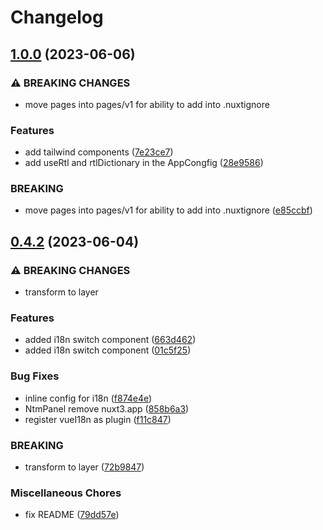 # Changelog

## [1.0.0](https://github.com/savyjs/digimarket-nuxt-layer/compare/v0.4.2...v1.0.0) (2023-06-06)


### ⚠ BREAKING CHANGES

* move pages into pages/v1 for ability to add into .nuxtignore

### Features

* add tailwind components ([7e23ce7](https://github.com/savyjs/digimarket-nuxt-layer/commit/7e23ce75824b3a9fca649c09bbf77849eabf0a14))
* add useRtl and rtlDictionary in the AppCongfig ([28e9586](https://github.com/savyjs/digimarket-nuxt-layer/commit/28e9586377c41b598efd7ef68f95151879651ac0))


### BREAKING

* move pages into pages/v1 for ability to add into .nuxtignore ([e85ccbf](https://github.com/savyjs/digimarket-nuxt-layer/commit/e85ccbf88efbe5313d30fad23eb4fbdde4a544b3))

## [0.4.2](https://github.com/savyjs/digimarket-nuxt-module/compare/v0.3.0...v0.4.2) (2023-06-04)


### ⚠ BREAKING CHANGES

* transform to layer

### Features

* added i18n switch component ([663d462](https://github.com/savyjs/digimarket-nuxt-module/commit/663d462455566730e196dc4a56a318ddad12769f))
* added i18n switch component ([01c5f25](https://github.com/savyjs/digimarket-nuxt-module/commit/01c5f255c29f18d00c530371a7697861a80085d6))


### Bug Fixes

* inline config for i18n ([f874e4e](https://github.com/savyjs/digimarket-nuxt-module/commit/f874e4e907ee7ec0b0f916f46a3b83903de4034e))
* NtmPanel remove nuxt3.app ([858b6a3](https://github.com/savyjs/digimarket-nuxt-module/commit/858b6a39b93669c0bc4c7f2a66a4524d8ef04a51))
* register vueI18n as plugin ([f11c847](https://github.com/savyjs/digimarket-nuxt-module/commit/f11c847a01bcd477dc9153567da93e79eab403df))


### BREAKING

* transform to layer ([72b9847](https://github.com/savyjs/digimarket-nuxt-module/commit/72b98471129296328948df31381de1904b9d42db))


### Miscellaneous Chores

* fix README ([79dd57e](https://github.com/savyjs/digimarket-nuxt-module/commit/79dd57e0ace6a5bdf3c9e5cc02ac4e656c84d286))
